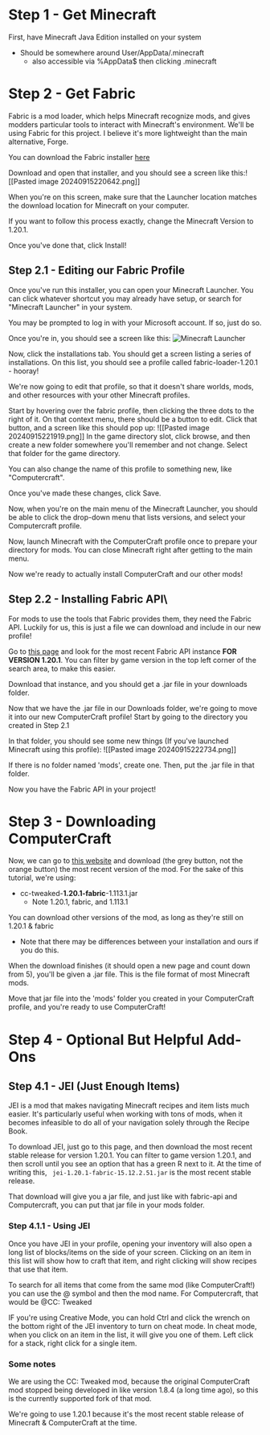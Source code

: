 # Step 1 - Get Minecraft
First, have Minecraft Java Edition installed on your system
- Should be somewhere around User/AppData/.minecraft
	- also accessible via %AppData$ then clicking .minecraft


# Step 2 - Get Fabric
Fabric is a mod loader, which helps Minecraft recognize mods, and gives modders particular tools to interact with Minecraft's environment. We'll be using Fabric for this project. I believe it's more lightweight than the main alternative, Forge.

You can download the Fabric installer [here](https://fabricmc.net/use/installer/)

Download and open that installer, and you should see a screen like this:![[Pasted image 20240915220642.png]]

When you're on this screen, make sure that the Launcher location matches the download location for Minecraft on your computer. 

If you want to follow this process  exactly, change the Minecraft Version to 1.20.1.

Once you've done that, click Install!

## Step 2.1 - Editing our Fabric Profile
Once you've run this installer, you can open your Minecraft Launcher. You can click whatever shortcut you may already have setup, or search for "Minecraft Launcher" in your system.

You may be prompted to log in with your Microsoft account. If so, just do so.

Once you're in, you should see a screen like this:
![Minecraft Launcher](minecraftLauncher.jpg)

Now, click the installations tab. You should get a screen listing a series of installations. On this list, you should see a profile called fabric-loader-1.20.1 - hooray!

We're now going to edit that profile, so that it doesn't share worlds, mods, and other resources with your other Minecraft profiles.

Start by hovering over the fabric profile, then clicking the three dots to the right of it. On that context menu, there should be a button to edit. Click that button, and a screen like this should pop up:
![[Pasted image 20240915221919.png]]
In the game directory slot, click browse, and then create a new folder somewhere you'll remember and not change. Select that folder for the game directory.

You can also change the name of this profile to something new, like "Computercraft".

Once you've made these changes, click Save.

Now, when you're on the main menu of the Minecraft Launcher, you should be able to click the drop-down menu that lists versions, and select your Computercraft profile. 

Now, launch Minecraft with the ComputerCraft profile once to prepare your directory for mods. You can close Minecraft right after getting to the main menu.

Now we're ready to actually install ComputerCraft and our other mods!

## Step 2.2 - Installing Fabric API\

For mods to use the tools that Fabric provides them, they need the Fabric API. Luckily for us, this is just a file we can download and include in our new profile!

Go to [this page](https://www.curseforge.com/minecraft/mc-mods/fabric-api/files/all) and look for the most recent Fabric API instance **FOR VERSION 1.20.1**. You can filter by game version in the top left corner of the search area, to make this easier.

Download that instance, and you should get a .jar file in your downloads folder.

Now that we have the .jar file in our Downloads folder, we're going to move it into our new ComputerCraft profile! Start by going to the directory you created in Step 2.1

In that folder, you should see some new things (If you've launched Minecraft using this profile):
![[Pasted image 20240915222734.png]]

If there is no folder named 'mods', create one. Then, put the .jar file in that folder.

Now you have the Fabric API in your project!
# Step 3 - Downloading ComputerCraft

Now, we can go to [this website](https://legacy.curseforge.com/minecraft/mc-mods/cc-tweaked/files/all) and download (the grey button, not the orange button) the most recent version of the mod. For the sake of this tutorial, we're using:
- cc-tweaked-**1.20.1-fabric**-1.113.1.jar
	- Note 1.20.1, fabric, and 1.113.1

You can download other versions of the mod, as long as they're still on 1.20.1 & fabric
- Note that there may be differences between your installation and ours if you do this.

When the download finishes (it should open a new page and count down from 5), you'll be given a .jar file. This is the file format of most Minecraft mods.

Move that jar file into the 'mods' folder you created in your ComputerCraft profile, and you're ready to use ComputerCraft!

# Step 4 - Optional But Helpful Add-Ons

## Step 4.1 - JEI (Just Enough Items)

JEI is a mod that makes navigating Minecraft recipes and item lists much easier. It's particularly useful when working with tons of mods, when it becomes infeasible to do all of your navigation solely through the Recipe Book.

To download JEI, just go to this page, and then download the most recent stable release for version 1.20.1. You can filter to game version 1.20.1, and then scroll until you see an option that has a green R next to it. At the time of writing this, ```
jei-1.20.1-fabric-15.12.2.51.jar``` is the most recent stable release.

That download will give you a jar file, and just like with fabric-api and Computercraft, you can put that jar file in your mods folder.

### Step 4.1.1 - Using JEI
Once you have JEI in your profile, opening your inventory will also open a long list of blocks/items on the side of your screen. Clicking on an item in this list will show how to craft that item, and right clicking will show recipes that use that item.

To search for all items that come from the same mod (like ComputerCraft!) you can use the @ symbol and then the mod name. For Computercraft, that would be @CC: Tweaked

IF you're using Creative Mode, you can hold Ctrl and click the wrench on the bottom right of the JEI inventory to turn on cheat mode. In cheat mode, when you click on an item in the list, it will give you one of them. Left click for a stack, right click for a single item.

### Some notes
We are using the CC: Tweaked mod, because the original ComputerCraft mod stopped being developed in like version 1.8.4 (a long time ago), so this is the currently supported fork of that mod.

We're going to use 1.20.1 because it's the most recent stable release of Minecraft & ComputerCraft at the time.